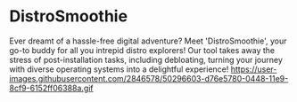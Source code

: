 # DistroSmoothie
Ever dreamt of a hassle-free digital adventure? Meet 'DistroSmoothie', your go-to buddy for all you intrepid distro explorers! Our tool takes away the stress of post-installation tasks, including debloating, turning your journey with diverse operating systems into a delightful experience!
https://user-images.githubusercontent.com/2846578/50296603-d76e5780-0448-11e9-8cf9-6152ff06388a.gif